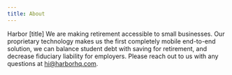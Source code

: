 ```yaml
---
title: About
---
```

Harbor [title]
We are making retirement accessible to small businesses. Our proprietary technology makes us the first completely mobile end-to-end solution, we can balance student debt with saving for retirement, and decrease fiduciary liability for employers. Please reach out to us with any questions at hi@harborhq.com. 
